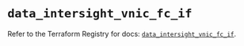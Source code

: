 # `data_intersight_vnic_fc_if`

Refer to the Terraform Registry for docs: [`data_intersight_vnic_fc_if`](https://registry.terraform.io/providers/ciscodevnet/intersight/1.0.71/docs/data-sources/vnic_fc_if).
